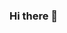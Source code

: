 ### Hi there 👋

<!--
**SanyamLakhanpal/SanyamLakhanpal** is a ✨ _special_ ✨ repository because its `README.md` (this file) appears on your GitHub profile.

Here are some ideas to get you started:

- 🔭 I’m currently working on Multimodal Generative algorithms
- 🌱 I’m currently learning Pytorch Hooks
- 👯 I’m looking to collaborate on Something creative oon generative algorithms consisting of Image + Text + Audio
- 📫 How to reach me: slakhanp@asu.edu
- 😄 Pronouns: He/Him
- ⚡ Fun fact: Unviverse can be created with just "if and else".
-->
